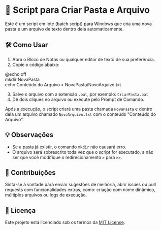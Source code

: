 # 📁 Script para Criar Pasta e Arquivo

Este é um script em lote (batch script) para Windows que cria uma nova pasta e um arquivo de texto dentro dela automaticamente.

## 🛠️ Como Usar

1. Abra o Bloco de Notas ou qualquer editor de texto de sua preferência.
2. Copie o código abaixo:

@echo off  
mkdir NovaPasta  
echo Conteúdo do Arquivo > NovaPasta\NovoArquivo.txt

3. Salve o arquivo com a extensão `.bat`, por exemplo: `CriarPasta.bat`
4. Dê dois cliques no arquivo ou execute pelo Prompt de Comando.

Após a execução, o script criará uma pasta chamada `NovaPasta` e dentro dela um arquivo chamado `NovoArquivo.txt` com o conteúdo "Conteúdo do Arquivo".

## 💡 Observações

- Se a pasta já existir, o comando `mkdir` não causará erro.
- O arquivo será sobrescrito toda vez que o script for executado, a não ser que você modifique o redirecionamento `>` para `>>`.

## 🤝 Contribuições

Sinta-se à vontade para enviar sugestões de melhoria, abrir issues ou pull requests com funcionalidades extras, como: criação com nome dinâmico, múltiplos arquivos ou logs de execução.

## 📜 Licença

Este projeto está licenciado sob os termos da [MIT License](LICENSE).
